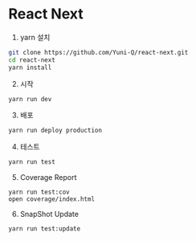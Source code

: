
# React Next

1. yarn 설치
```bash
git clone https://github.com/Yuni-Q/react-next.git
cd react-next
yarn install
```

2. 시작
```bash
yarn run dev
```

3. 배포
```bash
yarn run deploy production
```

4. 테스트
```bash
yarn run test
```

5. Coverage Report
```bahs
yarn run test:cov
open coverage/index.html
```

6. SnapShot Update
```bahs
yarn run test:update
```
